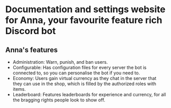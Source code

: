 # Documentation and settings website for Anna, your favourite feature rich Discord bot

## Anna's features

* Administration: Warn, punish, and ban users.
* Configurable: Has configuration files for every server the bot is connected to, so you can personalise the bot if you need to.
* Economy: Users gain virtual currency as they chat in the server that they can use in the shop, which is filled by the authorized roles with items.
* Leaderboard: Features leaderboards for experience and currency, for all the bragging rights people look to show off.
